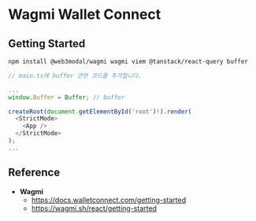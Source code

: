 # Wagmi Wallet Connect

## Getting Started

```bash
npm install @web3modal/wagmi wagmi viem @tanstack/react-query buffer
```

```ts
// main.ts에 buffer 관련 코드를 추가합니다.

...
window.Buffer = Buffer; // buffer

createRoot(document.getElementById('root')!).render(
  <StrictMode>
    <App />
  </StrictMode>
);
...
```

## Reference

* **Wagmi**
  - https://docs.walletconnect.com/getting-started
  - https://wagmi.sh/react/getting-started
